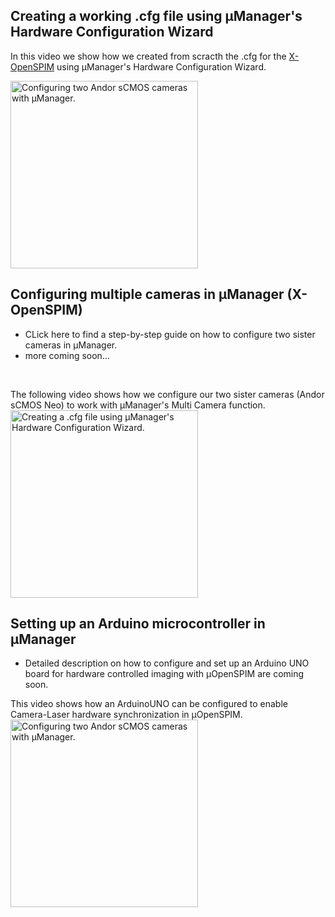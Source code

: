<head>
<script type="text/javascript">

var staticGifSuffix = "-static.gif";
var gifSuffix = ".gif";

$(document).ready(function() {

  $(".img-animate").each(function () {

     $(this).hover(
        function()
        {
            var originalSrc = $(this).attr("src");
            $(this).attr("src", originalSrc.replace(staticGifSuffix, gifSuffix));
        },
        function()
        {
            var originalSrc = $(this).attr("src");
            $(this).attr("src", originalSrc.replace(gifSuffix, staticGifSuffix));  
        }
     );

  });

});
</script>

</head>
<body>

## Creating a working .cfg file using µManager's Hardware Configuration Wizard

In this video we show how we created from scracth the .cfg for the [X-OpenSPIM](/Table_of_parts_X-OpenSPIM) using µManager's Hardware Configuration Wizard.</br>

<a href="https://openspim.org/videos/SettingUp_MM.mp4" target="_blank" title="MultiCamera"><img src="https://openspim.org/videos/SettingUp_MM.gif" width="300" alt="Configuring two Andor sCMOS cameras with µManager." /></a>

## Configuring multiple cameras in µManager (X-OpenSPIM)
-   CLick here to find a step-by-step guide on how to configure two sister cameras in µManager.
-   more coming soon...
</br> 

The following video shows how we configure our two sister cameras (Andor sCMOS Neo) to work with µManager's Multi Camera function.</br> 
<a href="https://openspim.org/videos/SettingUp_MultiCamera.mp4" target="_blank" title="How to create a .cfg file using µManager's Hardware Configuration Wizard"><img src="https://openspim.org/videos/SettingUp_MultiCamera.gif" width="300" alt="Creating a .cfg file using µManager's Hardware Configuration Wizard." /></a>

## Setting up an Arduino microcontroller in µManager
-   Detailed description on how to configure and set up an Arduino UNO board for hardware controlled imaging with µOpenSPIM are coming soon.</br>

This video shows how an ArduinoUNO can be configured to enable Camera-Laser hardware synchronization in µOpenSPIM.</br>
<a href="https://openspim.org/videos/SettingUp_ArduinoUNO.mp4" target="_blank" title="MultiCamera"><img src="https://openspim.org/videos/SettingUp_ArduinoUNO.gif" width="300" alt="Configuring two Andor sCMOS cameras with µManager." /></a>